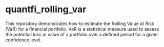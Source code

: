 # quantfi_rolling_var
This repository demonstrates how to estimate the Rolling Value at Risk (VaR) for a financial portfolio. VaR is a statistical measure used to assess the potential loss in value of a portfolio over a defined period for a given confidence level.

